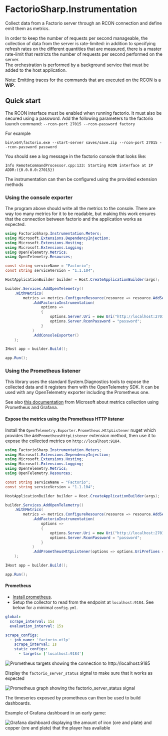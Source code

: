 # FactorioSharp.Instrumentation

Collect data from a Factorio server through an RCON connection and define emit them as metrics.

In order to keep the number of requests per second manageable, the collection of data from the server is rate-limited: in addition to specifying refresh rates on the different quantities that are measured, there is a master rate-limit that restricts the number of requests per second performed on the server.  
The orchestration is performed by a background service that must be added to the host application.

Note: Emitting traces for the commands that are executed on the RCON is a **WIP**.

## Quick start

The RCON interface must be enabled when running factorio. It must also be secured using a password.
Add the following parameters to the factorio launch command: `--rcon-port 27015 --rcon-password factory`

For example
```
bin\x64\factorio.exe --start-server saves/save.zip --rcon-port 27015 --rcon-password password
```

You should see a log message in the factorio console that looks like:

```
Info RemoteCommandProcessor.cpp:133: Starting RCON interface at IP ADDR:({0.0.0.0:27015})
```

The instrumentation can then be configured using the provided extension methods

### Using the console exporter

The program above should write all the metrics to the console. There are way too many metrics for it to be readable, but making this work ensures that the connection between factorio and the application works as expected.

```c#
using FactorioSharp.Instrumentation.Meters;
using Microsoft.Extensions.DependencyInjection;
using Microsoft.Extensions.Hosting;
using Microsoft.Extensions.Logging;
using OpenTelemetry.Metrics;
using OpenTelemetry.Resources;

const string serviceName = "Factorio";
const string serviceVersion = "1.1.104";

HostApplicationBuilder builder = Host.CreateApplicationBuilder(args);

builder.Services.AddOpenTelemetry()
    .WithMetrics(
        metrics => metrics.ConfigureResource(resource => resource.AddService(serviceName, serviceVersion))
            .AddFactorioInstrumentation(
                options =>
                {
                    options.Server.Uri = new Uri("http://localhost:27015");
                    options.Server.RconPassword = "password";
                }
            )
            .AddConsoleExporter()
    );

IHost app = builder.Build();

app.Run();
```

### Using the Prometheus listener

This library uses the standard System.Diagnostics tools to expose the collected data and it registers them with the OpenTelemetry SDK. It can be used with any OpenTelemetry exporter including the Prometheus one.

See also [this documentation](https://learn.microsoft.com/en-us/dotnet/core/diagnostics/metrics-collection) from Microsoft about metrics collection using Prometheus and Grafana.

#### Expose the metrics using the Prometheus HTTP listener

Install the `OpenTelemetry.Exporter.Prometheus.HttpListener` nuget which provides the `AddPrometheusHttpListener` extension method, then use it to expose the collected metrics on `http://localhost:9184`.

```c#
using FactorioSharp.Instrumentation.Meters;
using Microsoft.Extensions.DependencyInjection;
using Microsoft.Extensions.Hosting;
using Microsoft.Extensions.Logging;
using OpenTelemetry.Metrics;
using OpenTelemetry.Resources;

const string serviceName = "Factorio";
const string serviceVersion = "1.1.104";

HostApplicationBuilder builder = Host.CreateApplicationBuilder(args);

builder.Services.AddOpenTelemetry()
    .WithMetrics(
        metrics => metrics.ConfigureResource(resource => resource.AddService(serviceName, serviceVersion))
            .AddFactorioInstrumentation(
                options =>
                {
                    options.Server.Uri = new Uri("http://localhost:27015");
                    options.Server.RconPassword = "password";
                }
            )
            .AddPrometheusHttpListener(options => options.UriPrefixes = ["http://localhost:9184/"])
    );

IHost app = builder.Build();

app.Run();
```

#### Prometheus

- [Install prometheus](https://prometheus.io/docs/introduction/first_steps/).
- Setup the collector to read from the endpoint at `localhost:9184`. See below for a minimal `config.yml`.

```yml
global:
  scrape_interval: 15s
  evaluation_interval: 15s

scrape_configs:
  - job_name: 'factorio-otlp'
    scrape_interval: 1s
    static_configs:
      - targets: ['localhost:9184']
```

![Prometheus targets showing the connection to http://localhost:9185](imgs/prometheus-targets.png)

Display the `factorio_server_status` signal to make sure that it works as expected

![Prometheus graph showing the factorio_server_status signal](imgs/prometheus-status-graph.png)

The timeseries exposed by prometheus can then be used to build dashboards.

Example of Grafana dashboard in an early game:

![Grafana dashboard displaying the amount of iron (ore and plate) and copper (ore and plate) that the player has available](imgs/grafana-dashboard.png)